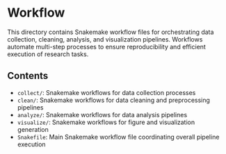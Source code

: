 # Workflow

This directory contains Snakemake workflow files for orchestrating data collection, cleaning, analysis, and visualization pipelines.
Workflows automate multi-step processes to ensure reproducibility and efficient execution of research tasks.

## Contents

- `collect/`: Snakemake workflows for data collection processes
- `clean/`: Snakemake workflows for data cleaning and preprocessing pipelines
- `analyze/`: Snakemake workflows for data analysis pipelines
- `visualize/`: Snakemake workflows for figure and visualization generation
- `Snakefile`: Main Snakemake workflow file coordinating overall pipeline execution
